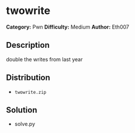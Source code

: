# twowrite
**Category:** Pwn
**Difficulty:** Medium
**Author:** Eth007

## Description

double the writes from last year

## Distribution

- `twowrite.zip`

## Solution

- solve.py

